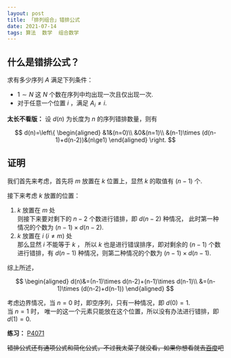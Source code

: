 ```yaml
---
layout: post
title: 「排列组合」错排公式
date: 2021-07-14
tags: 算法  数学  组合数学
---
```

## 什么是错排公式？
求有多少序列 $A$ 满足下列条件：
- $1\sim N$ 这 $N$ 个数在序列中均出现一次且仅出现一次.
- 对于任意一个位置 $i$ ，满足 $A_i\ne i$.

**太长不看版：** 设 $d(n)$ 为长度为 $n$ 的序列错排数量，则有

$$
d(n)=\left\{ 
\begin{aligned}
&1&(n=0)\\
&0&(n=1)\\
&(n-1)\times (d(n-1)+d(n-2))&(n\ge1)
\end{aligned}
\right.
$$

## 证明
我们首先来考虑，首先将 $m$ 放置在 $k$ 位置上，显然 $k$ 的取值有 $(n-1)$ 个.

接下来考虑 $k$ 放置的位置：  
1. $k$ 放置在 $m$ 处  
则接下来要对剩下的 $n-2$ 个数进行错排，即 $d(n-2)$ 种情况， 此时第一种情况的个数为 $(n-1)\times d(n-2)$.
2. $k$ 放置在 $i\ (i\ne m)$ 处  
那么显然 $i$ 不能等于 $k$ ， 所以 $k$ 也是进行错误排序，即对剩余的 $(n-1)$ 个数进行错排，有 $d(n-1)$ 种情况，则第二种情况的个数为 $(n-1)\times d(n-1)$.

综上所述，

$$
\begin{aligned}
d(n)&=(n-1)\times d(n-2)+(n-1)\times d(n-1)\\
&=(n-1)\times (d(n-2)+d(n-1))
\end{aligned}
$$

考虑边界情况，当 $n=0$ 时，即空序列，只有一种情况，即 $d(0)=1$.  
当 $n=1$ 时， 唯一的这一个元素只能放在这个位置，所以没有办法进行错排，即 $d(1)=0$.

**练习：** [P4071](https://www.luogu.com.cn/problem/P4071)

~~错排公式还有通项公式和简化公式，不过我太菜了就没看，如果你想看就去[百度](https://baike.baidu.com/item/%E9%94%99%E6%8E%92%E5%85%AC%E5%BC%8F/10978508)吧~~